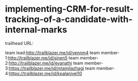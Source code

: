 # implementing-CRM-for-result-tracking-of-a-candidate-with-internal-marks

trailhead URL:

team lead:http://trailblazer.me/id/vennm4
team member-1:http://trailblazer.me/id/sinen5
team member-2:http://trailblazer.me/id/evanathi
team member-3:https://trailblazer.me/id/mtamilazhagi
team member-4:https://trailblazer.me/id/kpalanivel10
